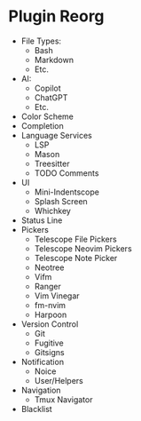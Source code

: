# Plugin Reorg

- File Types:
  - Bash
  - Markdown
  - Etc.
- AI:
  - Copilot
  - ChatGPT
  - Etc.
- Color Scheme
- Completion
- Language Services
  - LSP
  - Mason
  - Treesitter
  - TODO Comments
- UI
  - Mini-Indentscope
  - Splash Screen
  - Whichkey
- Status Line
- Pickers
  - Telescope File Pickers
  - Telescope Neovim Pickers
  - Telescope Note Picker
  - Neotree
  - Vifm
  - Ranger
  - Vim Vinegar
  - fm-nvim
  - Harpoon
- Version Control
  - Git
  - Fugitive
  - Gitsigns
- Notification
  - Noice
  - User/Helpers
- Navigation
  - Tmux Navigator
- Blacklist
